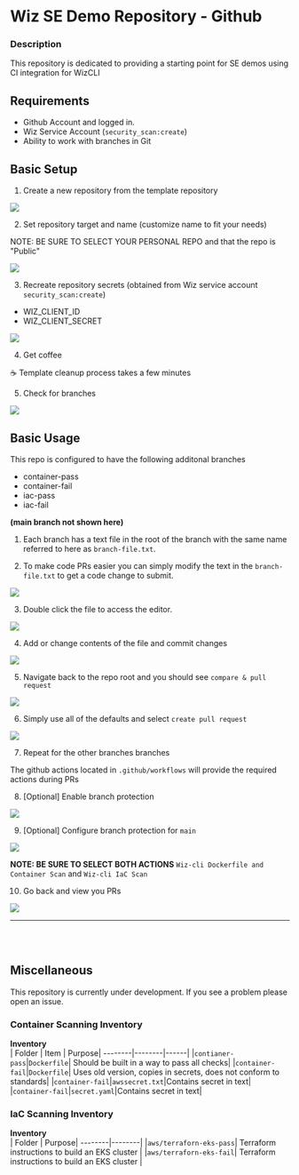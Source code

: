 
# Wiz SE Demo Repository - Github

### Description
This repository is dedicated to providing a starting point for SE demos using CI integration for WizCLI

## Requirements

* Github Account and logged in.
* Wiz Service Account (`security_scan:create`)
* Ability to work with branches in Git

## Basic Setup

1. Create a new repository from the template repository

![](images/create_from_template.png)

2. Set repository target and name (customize name to fit your needs)

NOTE: BE SURE TO SELECT YOUR PERSONAL REPO and that the repo is "Public"

![](images/create_repo.png)

3. Recreate repository secrets (obtained from Wiz service account `security_scan:create`)
  * WIZ_CLIENT_ID
  * WIZ_CLIENT_SECRET

![](images/create_secrets.png)

4. Get coffee

☕️ Template cleanup process takes a few minutes

5. Check for branches

![](images/check_branches.png)


## Basic Usage

This repo is configured to have the following additonal branches

* container-pass
* container-fail
* iac-pass
* iac-fail

**(main branch not shown here)**

1. Each branch has a text file in the root of the branch with the same name referred to here as `branch-file.txt`.

2. To make code PRs easier you can simply modify the text in the `branch-file.txt` to get a code change to submit.

![](images/branch-file.png)

3. Double click the file to access the editor.

![](images/edit_branch-file.png)

4. Add or change contents of the file and commit changes

![](images/commit-changes.png)

5. Navigate back to the repo root and you should see `compare & pull request`

![](images/compare-pull-request.png)

6. Simply use all of the defaults and select `create pull request`

![](images/create-pr.png)

7. Repeat for the other branches branches

The github actions located in `.github/workflows` will provide the required actions during PRs

8. [Optional] Enable branch protection

![](images/branch-protection.png)

9. [Optional] Configure branch protection for `main`

![](images/branch_policy.png)

**NOTE: BE SURE TO SELECT BOTH ACTIONS** `Wiz-cli Dockerfile and Container Scan` and `Wiz-cli IaC Scan`

10. Go back and view you PRs

![](images/prs_listed.png)

----------------------
</br>
</br>

## Miscellaneous

This repository is currently under development. If you see a problem please open an issue.

### Container Scanning Inventory

<b>Inventory</b></br>
| Folder | Item | Purpose|
--------|--------|------|
|`contianer-pass`|`Dockerfile`| Should be built in a way to pass all checks|
|`container-fail`|`Dockerfile`| Uses old version, copies in secrets, does not conform to standards|
|`container-fail`|`awssecret.txt`|Contains secret in text|
|`container-fail`|`secret.yaml`|Contains secret in text|

### IaC Scanning Inventory

<b>Inventory</b></br>
| Folder | Purpose|
--------|--------|
|`aws/terraforn-eks-pass`| Terraform instructions to build an EKS cluster |
|`aws/terraforn-eks-fail`| Terraform instructions to build an EKS cluster |

